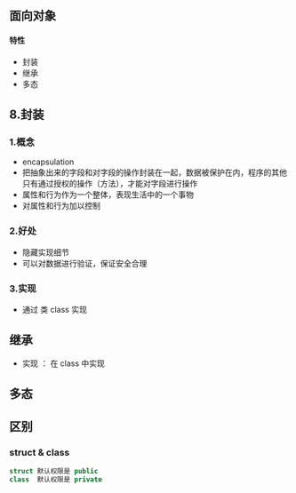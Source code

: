 ## 面向对象

#### 特性

* 封装
* 继承
* 多态







## 8.封装

### 1.概念

* encapsulation
* 把抽象出来的字段和对字段的操作封装在一起，数据被保护在内，程序的其他只有通过授权的操作（方法），才能对字段进行操作
* 属性和行为作为一个整体，表现生活中的一个事物
* 对属性和行为加以控制

### 2.好处

* 隐藏实现细节
* 可以对数据进行验证，保证安全合理

### 3.实现

* 通过 类 class 实现


## 继承

* 实现 ： 在 class 中实现



## 多态





## 区别

### struct & class

```c++
struct 默认权限是 public
class  默认权限是 private
```

